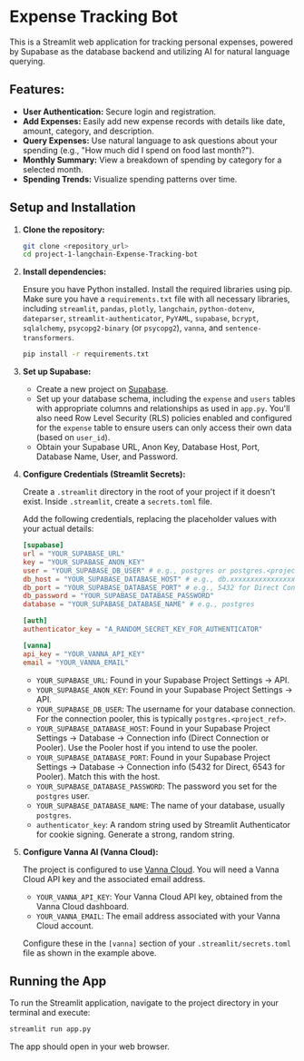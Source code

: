 # Expense Tracking Bot

This is a Streamlit web application for tracking personal expenses, powered by Supabase as the database backend and utilizing AI for natural language querying.

## Features:

*   **User Authentication:** Secure login and registration.
*   **Add Expenses:** Easily add new expense records with details like date, amount, category, and description.
*   **Query Expenses:** Use natural language to ask questions about your spending (e.g., "How much did I spend on food last month?").
*   **Monthly Summary:** View a breakdown of spending by category for a selected month.
*   **Spending Trends:** Visualize spending patterns over time.

## Setup and Installation

1.  **Clone the repository:**

    ```bash
    git clone <repository_url>
    cd project-1-langchain-Expense-Tracking-bot
    ```

2.  **Install dependencies:**

    Ensure you have Python installed. Install the required libraries using pip. Make sure you have a `requirements.txt` file with all necessary libraries, including `streamlit`, `pandas`, `plotly`, `langchain`, `python-dotenv`, `dateparser`, `streamlit-authenticator`, `PyYAML`, `supabase`, `bcrypt`, `sqlalchemy`, `psycopg2-binary` (or `psycopg2`), `vanna`, and `sentence-transformers`.

    ```bash
    pip install -r requirements.txt
    ```

3.  **Set up Supabase:**

    *   Create a new project on [Supabase](https://supabase.com/).
    *   Set up your database schema, including the `expense` and `users` tables with appropriate columns and relationships as used in `app.py`. You'll also need Row Level Security (RLS) policies enabled and configured for the `expense` table to ensure users can only access their own data (based on `user_id`).
    *   Obtain your Supabase URL, Anon Key, Database Host, Port, Database Name, User, and Password.

4.  **Configure Credentials (Streamlit Secrets):**

    Create a `.streamlit` directory in the root of your project if it doesn't exist. Inside `.streamlit`, create a `secrets.toml` file.

    Add the following credentials, replacing the placeholder values with your actual details:

    ```toml
    [supabase]
    url = "YOUR_SUPABASE_URL"
    key = "YOUR_SUPABASE_ANON_KEY"
    user = "YOUR_SUPABASE_DB_USER" # e.g., postgres or postgres.<project_ref>
    db_host = "YOUR_SUPABASE_DATABASE_HOST" # e.g., db.xxxxxxxxxxxxxxxx.supabase.co or aws-0-<region>.pooler.supabase.com
    db_port = "YOUR_SUPABASE_DATABASE_PORT" # e.g., 5432 for Direct Connection, 6543 for Pooler
    db_password = "YOUR_SUPABASE_DATABASE_PASSWORD"
    database = "YOUR_SUPABASE_DATABASE_NAME" # e.g., postgres

    [auth]
    authenticator_key = "A_RANDOM_SECRET_KEY_FOR_AUTHENTICATOR"

    [vanna]
    api_key = "YOUR_VANNA_API_KEY"
    email = "YOUR_VANNA_EMAIL"
    ```

    *   `YOUR_SUPABASE_URL`: Found in your Supabase Project Settings -> API.
    *   `YOUR_SUPABASE_ANON_KEY`: Found in your Supabase Project Settings -> API.
    *   `YOUR_SUPABASE_DB_USER`: The username for your database connection. For the connection pooler, this is typically `postgres.<project_ref>`.
    *   `YOUR_SUPABASE_DATABASE_HOST`: Found in your Supabase Project Settings -> Database -> Connection info (Direct Connection or Pooler). Use the Pooler host if you intend to use the pooler.
    *   `YOUR_SUPABASE_DATABASE_PORT`: Found in your Supabase Project Settings -> Database -> Connection info (5432 for Direct, 6543 for Pooler). Match this with the host.
    *   `YOUR_SUPABASE_DATABASE_PASSWORD`: The password you set for the `postgres` user.
    *   `YOUR_SUPABASE_DATABASE_NAME`: The name of your database, usually `postgres`.
    *   `authenticator_key`: A random string used by Streamlit Authenticator for cookie signing. Generate a strong, random string.

5.  **Configure Vanna AI (Vanna Cloud):**

    The project is configured to use [Vanna Cloud](https://vanna.ai/). You will need a Vanna Cloud API key and the associated email address.

    *   `YOUR_VANNA_API_KEY`: Your Vanna Cloud API key, obtained from the Vanna Cloud dashboard.
    *   `YOUR_VANNA_EMAIL`: The email address associated with your Vanna Cloud account.

    Configure these in the `[vanna]` section of your `.streamlit/secrets.toml` file as shown in the example above.

## Running the App

To run the Streamlit application, navigate to the project directory in your terminal and execute:

```bash
streamlit run app.py
```

The app should open in your web browser.